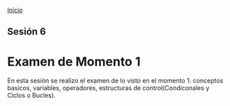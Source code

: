 <!-- No borrar o modificar -->
[Inicio](./index.md)

## Sesión 6


<!-- Su documentación aquí -->

# Examen de Momento 1
En esta sesión se realizo el examen de lo visto en el momento 1: conceptos basicos, variables, operadores, estructuras de control(Condiconales y Ciclos o Bucles). 



